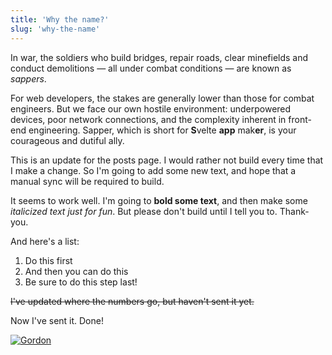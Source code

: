 ```yaml
---
title: 'Why the name?'
slug: 'why-the-name'
---
```


In war, the soldiers who build bridges, repair roads, clear minefields and conduct demolitions — all under combat conditions — are known as _sappers_.

For web developers, the stakes are generally lower than those for combat engineers. But we face our own hostile environment: underpowered devices, poor network connections, and the complexity inherent in front-end engineering. Sapper, which is short for **S**velte **app** mak**er**, is your courageous and dutiful ally.

This is an update for the posts page. I would rather not build every time that I make a change. So I'm going to add some new text, and hope that a manual sync will be required to build.

It seems to work well. I'm going to **bold some text**, and then make some _italicized text just for fun_. But please don't build until I tell you to. Thank- you.

And here's a list:

1.  Do this first
2.  And then you can do this
3.  Be sure to do this step last!

~~I've updated where the numbers go, but haven't sent it yet.~~

Now I've sent it. Done!

<!-- and this is a comment -->

[![Gordon](http://img.youtube.com/vi/mhDJNfV7hjk/0.jpg)](http://www.youtube.com/watch?v=mhDJNfV7hjk 'https://i.ytimg.com/vi/mhDJNfV7hjk/hq720.jpg?sqp=-oaymwEcCOgCEMoBSFXyq4qpAw4IARUAAIhCGAFwAcABBg==&rs=AOn4CLAuYirNSwShmrxBMG9fexNm6xveRg')

<img src="https://eager-beaver-78b66e.netlify.app/images/431-1024x1024.jpg"
     alt=""
 />

<!--stackedit_data:
eyJoaXN0b3J5IjpbMTg2MDExOTg5OCwtMjAzNTQ0NzksLTc4Mz
I2MzAwOSwtNTU1MDE4MTczLC0xMzg0NTUxODQ5LC01NTQ4OTUx
NTIsLTE5ODM0OTgzNzksLTE0MTgxOTQ4MCwxNzE0MTkxMjk5LC
0yMTI3ODUwNjQ0XX0=
-->
